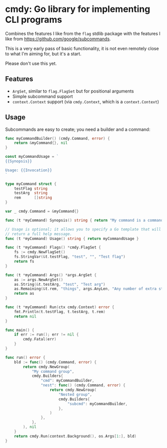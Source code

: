 cmdy: Go library for implementing CLI programs
==============================================

Combines the features I like from the `flag` stdlib package with the features
I like from https://github.com/google/subcommands.

This is a very early pass of basic functionality, it is not even remotely close
to what I'm aiming for, but it's a start.

Please don't use this yet.


Features
--------

- `ArgSet`, similar to `flag.FlagSet` but for positional arguments
- Simple subcommand support
- `context.Context` support (via `cmdy.Context`, which is a `context.Context`)


Usage
-----

Subcommands are easy to create; you need a builder and a command:

```go
func myCommandBuilder() (cmdy.Command, error) {
	return &myCommand{}, nil
}

const myCommandUsage = `
{{Synopsis}}

Usage: {{Invocation}}
`

type myCommand struct {
	testFlag string
	testArg  string
	rem      []string
}

var _ cmdy.Command = &myCommand{}

func (t *myCommand) Synopsis() string { return "My command is a command that does stuff" }

// Usage is optional; it allows you to specify a Go template that will
// return a full help message.
func (t *myCommand) Usage() string { return myCommandUsage }

func (t *myCommand) Flags() *cmdy.FlagSet {
	fs := cmdy.NewFlagSet()
	fs.StringVar(&t.testFlag, "test", "", "Test flag")
	return fs
}

func (t *myCommand) Args() *args.ArgSet {
	as := args.NewArgSet()
	as.String(&t.testArg, "test", "Test arg")
	as.Remaining(&t.rem, "things", args.AnyLen, "Any number of extra string arguments.")
	return as
}

func (t *myCommand) Run(ctx cmdy.Context) error {
	fmt.Println(t.testFlag, t.testArg, t.rem)
	return nil
}

func main() {
	if err := run(); err != nil {
		cmdy.Fatal(err)
	}
}

func run() error {
	bld := func() (cmdy.Command, error) {
		return cmdy.NewGroup(
			"My command group",
			cmdy.Builders{
				"cmd": myCommandBuilder,
				"nest": func() (cmdy.Command, error) {
					return cmdy.NewGroup(
						"Nested group",
						cmdy.Builders{
							"subcmd": myCommandBuilder,
						},
					)
				},
			},
		), nil
	}
	return cmdy.Run(context.Background(), os.Args[1:], bld)
}
```
